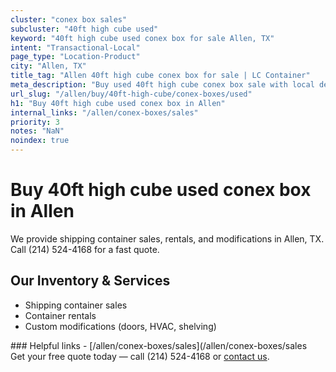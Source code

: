```yaml
---
cluster: "conex box sales"
subcluster: "40ft high cube used"
keyword: "40ft high cube used conex box for sale Allen, TX"
intent: "Transactional-Local"
page_type: "Location-Product"
city: "Allen, TX"
title_tag: "Allen 40ft high cube conex box for sale | LC Container"
meta_description: "Buy used 40ft high cube conex box sale with local delivery in Allen, TX. LC Container — local Since 2003. Request a fast quote today."
url_slug: "/allen/buy/40ft-high-cube/conex-boxes/used"
h1: "Buy 40ft high cube used conex box in Allen"
internal_links: "/allen/conex-boxes/sales"
priority: 3
notes: "NaN"
noindex: true
---
```


# Buy 40ft high cube used conex box in Allen

We provide shipping container sales, rentals, and modifications in Allen, TX. Call (214) 524-4168 for a fast quote.

## Our Inventory & Services
- Shipping container sales
- Container rentals
- Custom modifications (doors, HVAC, shelving)

<div data-section="internal-links">
### Helpful links
- [/allen/conex-boxes/sales](/allen/conex-boxes/sales
</div>

<div data-section="cta">
Get your free quote today — call (214) 524-4168 or <a href="/contact">contact us</a>.
</div>

<script type="application/ld+json">{"@context":"https://schema.org","@type":"FAQPage","mainEntity":[{"@type":"Question","name":"How much does delivery cost in Allen, TX?","acceptedAnswer":{"@type":"Answer","text":"Delivery costs vary by distance and container size. Most deliveries in Allen, TX range from $150-$300. Call (214) 524-4168 for an exact quote based on your specific location."}},{"@type":"Question","name":"Do you offer financing or payment plans?","acceptedAnswer":{"@type":"Answer","text":"We accept major credit cards, checks, and can discuss commercial terms for bulk purchases. Call (214) 524-4168 to discuss options."}},{"@type":"Question","name":"Can you customize containers in Allen, TX?","acceptedAnswer":{"@type":"Answer","text":"Yes — we perform modifications like doors, HVAC, insulation, and shelving. Request a custom quote at (214) 524-4168 or via our contact form."}}]}</script>
